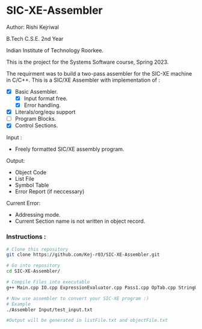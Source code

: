 SIC-XE-Assembler
====================

Author: Rishi Kejriwal

B.Tech C.S.E. 2nd Year

Indian Institute of Technology Roorkee.

This is the project for the Systems Software course, Spring 2023.

The requirment was to build a two-pass assembler for the SIC-XE machine in C/C++.
This is a SIC/XE Assembler with implementation of :
- [x] Basic Assembler.
  - [x] Input format free.
  - [x] Error handling.
- [x] Literals/org/equ support
- [ ] Program Blocks.
- [x] Control Sections.

Input :
- Freely formatted SIC/XE assembly program.

Output:
 - Object Code
 - List File
 - Symbol Table
 - Error Report (if neccessary)

Current Error:
 - Addressing mode.
 - Current Section name is not written in object record.


### Instructions :
```bash
# Clone this repository
git clone https://github.com/Kej-r03/SIC-XE-Assembler.git

# Go into repository
cd SIC-XE-Assembler/

# Compile Files into executable
g++ Main.cpp IO.cpp ExpressionEvaluator.cpp Pass1.cpp OpTab.cpp StringUtilities.cpp Parser.cpp OpCodeGenerator.cpp  Pass2.cpp Validate.cpp OperandHandler.cpp -o Assembler

# Now use assembler to convert your SIC-XE program :)
# Example
./Assembler Input/test_input.txt

#Output will be generated in listFile.txt and objectFile.txt
```